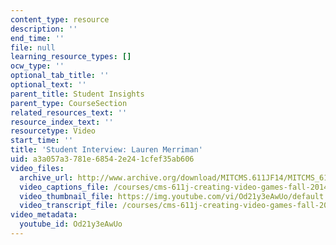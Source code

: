 ```yaml
---
content_type: resource
description: ''
end_time: ''
file: null
learning_resource_types: []
ocw_type: ''
optional_tab_title: ''
optional_text: ''
parent_title: Student Insights
parent_type: CourseSection
related_resources_text: ''
resource_index_text: ''
resourcetype: Video
start_time: ''
title: 'Student Interview: Lauren Merriman'
uid: a3a057a3-781e-6854-2e24-1cfef35ab606
video_files:
  archive_url: http://www.archive.org/download/MITCMS.611JF14/MITCMS_611JF14_Lauren_Merriman_300k.mp4
  video_captions_file: /courses/cms-611j-creating-video-games-fall-2014/213b289c69995ef29ae500cafbb18b6f_Od21y3eAwUo.vtt
  video_thumbnail_file: https://img.youtube.com/vi/Od21y3eAwUo/default.jpg
  video_transcript_file: /courses/cms-611j-creating-video-games-fall-2014/fa6625bcc641f2cb4649abc2e78681ae_Od21y3eAwUo.pdf
video_metadata:
  youtube_id: Od21y3eAwUo
---
```

